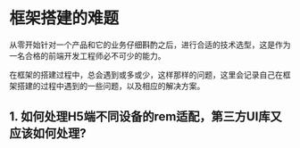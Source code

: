 # 框架搭建的难题

从零开始针对一个产品和它的业务仔细斟酌之后，进行合适的技术选型，这是作为一名合格的前端开发工程师必不可少的能力。

在框架的搭建过程中，总会遇到或多或少，这样那样的问题，这里会记录自己在框架搭建的过程中遇到的一些问题，以及相应的解决方案。

## 1. 如何处理H5端不同设备的rem适配，第三方UI库又应该如何处理?




